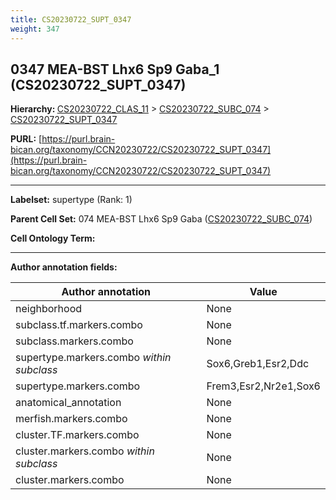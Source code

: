 ```yaml
---
title: CS20230722_SUPT_0347
weight: 347
---
```

## 0347 MEA-BST Lhx6 Sp9 Gaba_1 (CS20230722_SUPT_0347)
<b>Hierarchy: </b>
[CS20230722_CLAS_11](../CS20230722_CLAS_11) >
[CS20230722_SUBC_074](../CS20230722_SUBC_074) >
[CS20230722_SUPT_0347](../CS20230722_SUPT_0347)

**PURL:** [https://purl.brain-bican.org/taxonomy/CCN20230722/CS20230722_SUPT_0347](https://purl.brain-bican.org/taxonomy/CCN20230722/CS20230722_SUPT_0347)

---


**Labelset:** supertype (Rank: 1)

**Parent Cell Set:** 074 MEA-BST Lhx6 Sp9 Gaba ([CS20230722_SUBC_074](../CS20230722_SUBC_074))



**Cell Ontology Term:** 

[MARKER GENES.]: #


---

[TRANSFERRED ANNOTATIONS.]: #


[AUTHOR ANNOTATION FIELDS.]: #


**Author annotation fields:**

| Author annotation | Value |
|-------------------|-------|
|neighborhood|None|
|subclass.tf.markers.combo|None|
|subclass.markers.combo|None|
|supertype.markers.combo _within subclass_|Sox6,Greb1,Esr2,Ddc|
|supertype.markers.combo|Frem3,Esr2,Nr2e1,Sox6|
|anatomical_annotation|None|
|merfish.markers.combo|None|
|cluster.TF.markers.combo|None|
|cluster.markers.combo _within subclass_|None|
|cluster.markers.combo|None|
